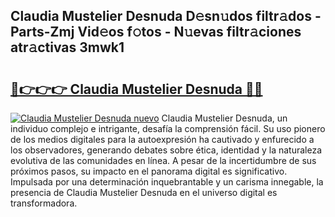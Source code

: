 ## Claudia Mustelier Desnuda D𝚎sn𝚞dos filtr𝚊dos - Parts-Zmj Vid𝚎os f𝚘tos - N𝚞evas filtr𝚊ciones atr𝚊ctivas 3mwk1

# <h2><a href="http://mb7ta4t.tromn.icu/?c=Claudia+Mustelier+Desnuda">🔗👉👉👉 Claudia Mustelier Desnuda 🔗🔗</a></h2>

[![Claudia Mustelier Desnuda nuevo](https://i.imgur.com/pEAQMta.gif)](http://mb7ta4t.tromn.icu/?c=Claudia+Mustelier+Desnuda)
Claudia Mustelier Desnuda, un individuo complejo e intrigante, desafía la comprensión fácil. Su uso pionero de los medios digitales para la autoexpresión ha cautivado y enfurecido a los observadores, generando debates sobre ética, identidad y la naturaleza evolutiva de las comunidades en línea. A pesar de la incertidumbre de sus próximos pasos, su impacto en el panorama digital es significativo. Impulsada por una determinación inquebrantable y un carisma innegable, la presencia de Claudia Mustelier Desnuda en el universo digital es transformadora.
